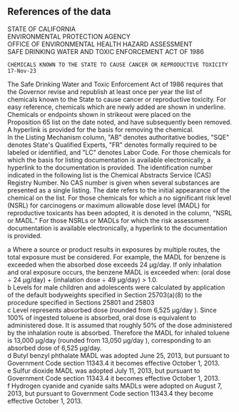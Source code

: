 ## References of the data

STATE OF CALIFORNIA							
ENVIRONMENTAL PROTECTION AGENCY							
OFFICE OF ENVIRONMENTAL HEALTH HAZARD ASSESSMENT							
SAFE DRINKING WATER AND TOXIC ENFORCEMENT ACT OF 1986							

```						
CHEMICALS KNOWN TO THE STATE TO CAUSE CANCER OR REPRODUCTIVE TOXICITY							
17-Nov-23
```								
							
The Safe Drinking Water and Toxic Enforcement Act of 1986 requires that the Governor revise and republish at least once per year the list of chemicals known to the State to cause cancer or reproductive toxicity. For easy reference, chemicals which are newly added are shown in underline. Chemicals or endpoints shown in strikeout were placed on the Proposition 65 list on the date noted, and have subsequently been removed. A hyperlink is provided for the basis for removing the chemical.							
In the Listing Mechanism column, "AB" denotes authoritative bodies, "SQE" denotes State's Qualified Experts, "FR" denotes formally required to be labeled or identified, and "LC" denotes Labor Code. For those chemicals for which the basis for listing documentation is available electronically, a hyperlink to the documentation is provided. The identification number indicated in the following list is the Chemical Abstracts Service (CAS) Registry Number. No CAS number is given when several substances are presented as a single listing. The date refers to the initial appearance of the chemical on the list. For those chemicals for which a no significant risk level (NSRL) for carcinogens or maximum allowable dose level (MADL) for reproductive toxicants has been adopted, it is denoted in the column, "NSRL or MADL." For those NSRLs or MADLs for which the risk assessment documentation is available electronically, a hyperlink to the documentation is provided.							
							
>

a Where a source or product results in exposures by multiple routes, the total exposure must be considered.  For example, the MADL for benzene is exceeded when the absorbed dose exceeds 24 µg/day.  If only inhalation and oral exposure occurs, the benzene MADL is exceeded when:  (oral dose ÷ 24 µg/day) + (inhalation dose ÷ 49 µg/day) > 1.0.					
b Levels for male children and adolescents were calculated by application of the default bodyweights specified in Section 25703(a)(8) to the procedure specified in Sections 25801 and 25803					
c Level represents absorbed dose (rounded from 6,525 µg/day ).  Since 100% of ingested toluene is absorbed, oral dose is equivalent to administered dose.  It is assumed that roughly 50% of the dose administered by the inhalation route is absorbed.  Therefore the MADL for inhaled toluene is 13,000 µg/day (rounded from 13,050 µg/day ), corresponding to an absorbed dose of 6,525 µg/day.					
d Butyl benzyl phthalate MADL was adopted June 25, 2013, but pursuant to Government Code section 11343.4 it becomes effective October 1, 2013.					
e Sulfur dioxide MADL was adopted July 11, 2013, but pursuant to Government Code section 11343.4 it becomes effective October 1, 2013.					
f Hydrogen cyanide and cyanide salts MADLs were adopted on August 7, 2013, but pursuant to Government Code section 11343.4 they become effective October 1, 2013.					